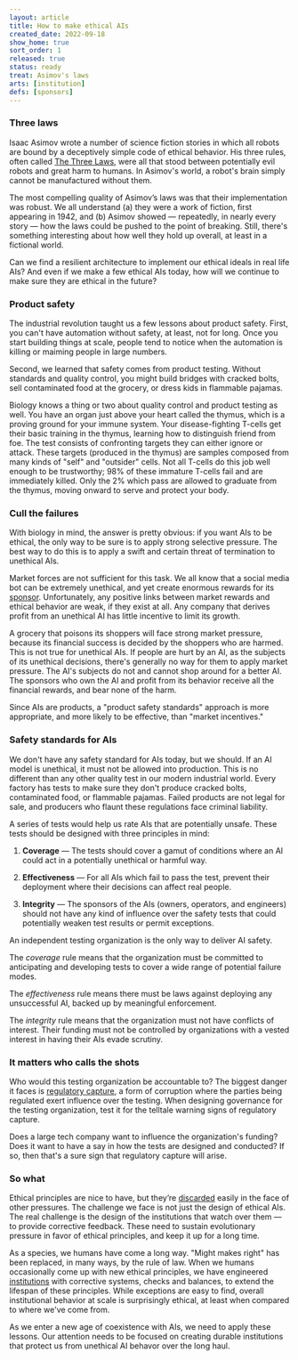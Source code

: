```yaml
---
layout: article
title: How to make ethical AIs
created_date: 2022-09-18
show_home: true
sort_order: 1
released: true
status: ready
treat: Asimov's laws
arts: [institution]
defs: [sponsors]
---
```


### Three laws

Isaac Asimov wrote a number of science fiction stories in which all
robots are bound by a deceptively simple code of ethical behavior.
His three rules, often called [The Three
Laws](https://en.wikipedia.org/wiki/Three_Laws_of_Robotics), were all
that stood between potentially evil robots and great harm to humans.
In Asimov's world, a robot's brain simply cannot be manufactured
without them.

The most compelling quality of Asimov’s laws was that their
implementation was robust.  We all understand (a) they were a work of
fiction, first appearing in 1942, and (b) Asimov showed &mdash;
repeatedly, in nearly every story &mdash; how the laws could be pushed
to the point of breaking.  Still, there's something interesting about
how well they hold up overall, at least in a fictional world.

Can we find a resilient architecture to implement our ethical ideals
in real life AIs? And even if we make a few ethical AIs today, how
will we continue to make sure they are ethical in the future?

### Product safety

The industrial revolution taught us a few lessons about product
safety.  First, you can't have automation without safety, at least,
not for long. Once you start building things at scale, people tend to
notice when the automation is killing or maiming people in large
numbers.

Second, we learned that safety comes from product testing. Without
standards and quality control, you might build bridges with cracked
bolts, sell contaminated food at the grocery, or dress kids in
flammable pajamas.

Biology knows a thing or two about quality control and product testing
as well. You have an organ just above your heart called the thymus,
which is a proving ground for your immune system. Your
disease-fighting T-cells get their basic training in the thymus,
learning how to distinguish friend from foe. The test consists of
confronting targets they can either ignore or attack. These targets
(produced in the thymus) are samples composed from many kinds of
"self" and "outsider" cells. Not all T-cells do this job well enough
to be trustworthy; 98% of these immature T-cells fail and are
immediately killed. Only the 2% which pass are allowed to graduate from
the thymus, moving onward to serve and protect your body.

### Cull the failures

<!-- start_excerpt -->
With biology in mind, the answer is pretty obvious: if you want AIs to
be ethical, the only way to be sure is to apply strong selective
pressure. The best way to do this is to apply a swift and certain
threat of termination to unethical AIs.
<!-- end_excerpt -->

Market forces are not sufficient for this task. We all know that a
social media bot can be extremely unethical, and yet create enormous
rewards for its [sponsor](../definitions/sponsors). Unfortunately, any positive links
between market rewards and ethical behavior are weak, if they exist at
all. Any company that derives profit from an unethical AI has little
incentive to limit its growth.

A grocery that poisons its shoppers will face strong market pressure,
because its financial success is decided by the shoppers who are
harmed.  This is not true for unethical AIs. If people are hurt by an
AI, as the subjects of its unethical decisions, there's generally no
way for them to apply market pressure. The AI's subjects do not and
cannot shop around for a better AI. The sponsors who own the AI and
profit from its behavior receive all the financial rewards, and bear
none of the harm.

Since AIs are products, a "product safety standards" approach is
more appropriate, and more likely to be effective, than "market
incentives."

### Safety standards for AIs

We don't have any safety standard for AIs today, but we should.  If an
AI model is unethical, it must not be allowed into production. This is
no different than any other quality test in our modern industrial
world.  Every factory has tests to make sure they don't produce
cracked bolts, contaminated food, or flammable pajamas. Failed
products are not legal for sale, and producers who flaunt these
regulations face criminal liability.

A series of tests would help us rate AIs that are potentially
unsafe. These tests should be designed with three principles in mind:

 1. **Coverage** &mdash; The tests should cover a gamut of conditions
 where an AI could act in a potentially unethical or harmful way.

 2. **Effectiveness** &mdash; For all AIs which fail to pass the test,
 prevent their deployment where their decisions can affect real
 people.

 3. **Integrity** &mdash; The sponsors of the AIs (owners, operators,
   and engineers) should not have any kind of influence over the
   safety tests that could potentially weaken test results or permit
   exceptions.


An independent testing organization is the only way to deliver AI
safety.

The *coverage* rule means that the organization must be committed to
anticipating and developing tests to cover a wide range of potential
failure modes.

The *effectiveness* rule means there must be laws against deploying
any unsuccessful AI, backed up by meaningful enforcement.

The *integrity* rule means that the organization must not have
conflicts of interest. Their funding must not be controlled by
organizations with a vested interest in having their AIs evade
scrutiny.

### It matters who calls the shots

Who would this testing organization be accountable to? The biggest
danger it faces is [regulatory
capture](https://en.wikipedia.org/wiki/Regulatory_capture), a form of
corruption where the parties being regulated exert influence over the
testing. When designing governance for the testing organization, test
it for the telltale warning signs of regulatory capture.

Does a large tech company want to influence the organization's
funding?  Does it want to have a say in how the tests are designed and
conducted? If so, then that's a sure sign that regulatory capture will
arise.


### So what

Ethical principles are nice to have, but they’re
[discarded](https://gizmodo.com/google-removes-nearly-all-mentions-of-dont-be-evil-from-1826153393)
easily in the face of other pressures. The challenge we face is not
just the design of ethical AIs. The real challenge is the design of
the institutions that watch over them &mdash; to provide corrective
feedback. These need to sustain evolutionary pressure in favor of
ethical principles, and keep it up for a long time.

As a species, we humans have come a long way. "Might makes right" has
been replaced, in many ways, by the rule of law. When we humans
occasionally come up with new ethical principles, we have engineered
[institutions](institution) with corrective systems, checks and
balances, to extend the lifespan of these principles.  While
exceptions are easy to find, overall institutional behavior at scale
is surprisingly ethical, at least when compared to where we've come
from.

As we enter a new age of coexistence with AIs, we need to apply these
lessons. Our attention needs to be focused on creating durable
institutions that protect us from unethical AI behavor over the long
haul.

